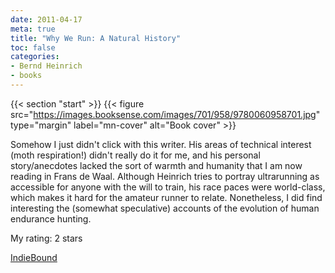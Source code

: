```yaml
---
date: 2011-04-17
meta: true
title: "Why We Run: A Natural History"
toc: false
categories:
- Bernd Heinrich
- books
---
```


{{< section "start" >}}
{{< figure src="https://images.booksense.com/images/701/958/9780060958701.jpg" type="margin" label="mn-cover" alt="Book cover" >}}

Somehow I just didn't click with this writer. His areas of technical interest (moth respiration!) didn't really do it for me, and his personal story/anecdotes lacked the sort of warmth and humanity that I am now reading in Frans de Waal. Although Heinrich tries to portray ultrarunning as accessible for anyone with the will to train, his race paces were world-class, which makes it hard for the amateur runner to relate. Nonetheless, I did find interesting the (somewhat speculative) accounts of the evolution of human endurance hunting. 

My rating: 2 stars  

[IndieBound](https://www.indiebound.org/book/9780060958701)
